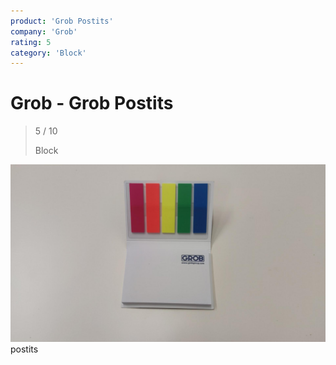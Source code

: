 ```yaml
---
product: 'Grob Postits'
company: 'Grob'
rating: 5
category: 'Block'
---
```


# Grob - Grob Postits
>
> 5 / 10
>
> Block

![Grob Postits](./assets/grob-grob-postits-54c253b9-e6b1-4d97-bf0c-491cead1a335.jpg)
postits
